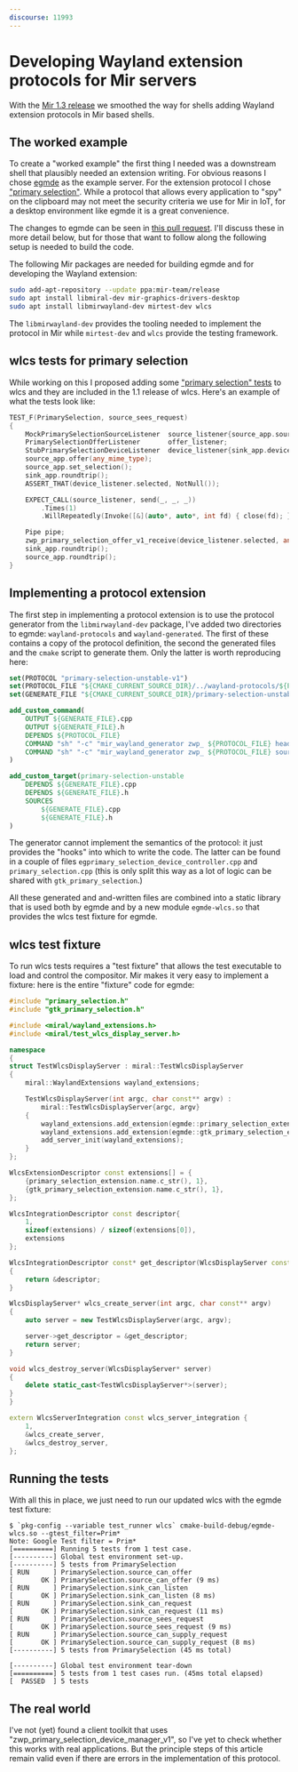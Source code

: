```yaml
---
discourse: 11993
---
```


# Developing Wayland extension protocols for Mir servers

With the [Mir 1.3 release](https://discourse.ubuntu.com/t/mir-1-3-0-release/11638/2) we  smoothed the way for shells adding Wayland extension protocols in Mir based shells.

## The worked example

To create a "worked example" the first thing I needed was a downstream shell that plausibly needed an extension writing. For obvious reasons I chose [egmde](https://discourse.ubuntu.com/t/egmde-a-project-that-uses-mir/7129) as the example server. For the extension protocol I chose ["primary selection"](https://github.com/wayland-project/wayland-protocols/blob/master/unstable/primary-selection/primary-selection-unstable-v1.xml). While a protocol that allows every application to "spy" on the clipboard may not meet the security criteria we use for Mir in IoT, for a desktop environment like egmde it is a great convenience.

The changes to egmde can be seen in [this pull request](https://github.com/AlanGriffiths/egmde/pull/18). I'll discuss these in more detail below, but for those that want to follow along the following setup is needed to build the code.

The following Mir packages are needed for building egmde and for developing the Wayland extension:
```bash
sudo add-apt-repository --update ppa:mir-team/release
sudo apt install libmiral-dev mir-graphics-drivers-desktop
sudo apt install libmirwayland-dev mirtest-dev wlcs
```
The `libmirwayland-dev` provides the tooling needed to implement the protocol in Mir while `mirtest-dev` and `wlcs` provide the testing framework.

## wlcs tests for primary selection

While working on this I proposed adding some ["primary selection" tests](https://github.com/MirServer/wlcs/pull/106) to wlcs and they are included in the 1.1 release of wlcs. Here's an example of what the tests look like:

```cpp
TEST_F(PrimarySelection, source_sees_request)
{
    MockPrimarySelectionSourceListener  source_listener{source_app.source};
    PrimarySelectionOfferListener       offer_listener;
    StubPrimarySelectionDeviceListener  device_listener{sink_app.device, offer_listener};
    source_app.offer(any_mime_type);
    source_app.set_selection();
    sink_app.roundtrip();
    ASSERT_THAT(device_listener.selected, NotNull());

    EXPECT_CALL(source_listener, send(_, _, _))
        .Times(1)
        .WillRepeatedly(Invoke([&](auto*, auto*, int fd) { close(fd); }));

    Pipe pipe;
    zwp_primary_selection_offer_v1_receive(device_listener.selected, any_mime_type, pipe.source);
    sink_app.roundtrip();
    source_app.roundtrip();
}
```

## Implementing a protocol extension

The first step in implementing a protocol extension is to use the protocol generator from the `libmirwayland-dev` package, I've added two directories to egmde: `wayland-protocols` and `wayland-generated`. The first of these contains a copy of the protocol definition, the second the generated files and the `cmake` script to generate them. Only the latter is worth reproducing here:
```cmake
set(PROTOCOL "primary-selection-unstable-v1")
set(PROTOCOL_FILE "${CMAKE_CURRENT_SOURCE_DIR}/../wayland-protocols/${PROTOCOL}.xml")
set(GENERATE_FILE "${CMAKE_CURRENT_SOURCE_DIR}/primary-selection-unstable-v1_wrapper")

add_custom_command(
    OUTPUT ${GENERATE_FILE}.cpp
    OUTPUT ${GENERATE_FILE}.h
    DEPENDS ${PROTOCOL_FILE}
    COMMAND "sh" "-c" "mir_wayland_generator zwp_ ${PROTOCOL_FILE} header >${GENERATE_FILE}.h"
    COMMAND "sh" "-c" "mir_wayland_generator zwp_ ${PROTOCOL_FILE} source >${GENERATE_FILE}.cpp"
)

add_custom_target(primary-selection-unstable
    DEPENDS ${GENERATE_FILE}.cpp
    DEPENDS ${GENERATE_FILE}.h
    SOURCES
        ${GENERATE_FILE}.cpp
        ${GENERATE_FILE}.h
)
```
The generator cannot implement the semantics of the protocol: it just provides the "hooks" into which to write the code. The latter can be found in a couple of files `egprimary_selection_device_controller.cpp` and `primary_selection.cpp` (this is only split this way as a lot of logic can be shared with `gtk_primary_selection`.)

All these generated and and-written files are combined into a static library that is used both by egmde and by a new module `egmde-wlcs.so` that provides the wlcs test fixture for egmde. 

## wlcs test fixture

To run wlcs tests requires a "test fixture" that allows the test executable to load and control the compositor. Mir makes it very easy to implement a fixture: here is the entire "fixture" code for egmde:

```cpp
#include "primary_selection.h"
#include "gtk_primary_selection.h"

#include <miral/wayland_extensions.h>
#include <miral/test_wlcs_display_server.h>

namespace
{
struct TestWlcsDisplayServer : miral::TestWlcsDisplayServer
{
    miral::WaylandExtensions wayland_extensions;

    TestWlcsDisplayServer(int argc, char const** argv) :
        miral::TestWlcsDisplayServer{argc, argv}
    {
        wayland_extensions.add_extension(egmde::primary_selection_extension());
        wayland_extensions.add_extension(egmde::gtk_primary_selection_extension());
        add_server_init(wayland_extensions);
    }
};

WlcsExtensionDescriptor const extensions[] = {
    {primary_selection_extension.name.c_str(), 1},
    {gtk_primary_selection_extension.name.c_str(), 1},
};

WlcsIntegrationDescriptor const descriptor{
    1,
    sizeof(extensions) / sizeof(extensions[0]),
    extensions
};

WlcsIntegrationDescriptor const* get_descriptor(WlcsDisplayServer const* /*server*/)
{
    return &descriptor;
}

WlcsDisplayServer* wlcs_create_server(int argc, char const** argv)
{
    auto server = new TestWlcsDisplayServer(argc, argv);

    server->get_descriptor = &get_descriptor;
    return server;
}

void wlcs_destroy_server(WlcsDisplayServer* server)
{
    delete static_cast<TestWlcsDisplayServer*>(server);
}
}

extern WlcsServerIntegration const wlcs_server_integration {
    1,
    &wlcs_create_server,
    &wlcs_destroy_server,
};
```

## Running the tests

With all this in place, we just need to run our updated wlcs with the egmde test fixture:

```text
$ `pkg-config --variable test_runner wlcs` cmake-build-debug/egmde-wlcs.so --gtest_filter=Prim*
Note: Google Test filter = Prim*
[==========] Running 5 tests from 1 test case.
[----------] Global test environment set-up.
[----------] 5 tests from PrimarySelection
[ RUN      ] PrimarySelection.source_can_offer
[       OK ] PrimarySelection.source_can_offer (9 ms)
[ RUN      ] PrimarySelection.sink_can_listen
[       OK ] PrimarySelection.sink_can_listen (8 ms)
[ RUN      ] PrimarySelection.sink_can_request
[       OK ] PrimarySelection.sink_can_request (11 ms)
[ RUN      ] PrimarySelection.source_sees_request
[       OK ] PrimarySelection.source_sees_request (9 ms)
[ RUN      ] PrimarySelection.source_can_supply_request
[       OK ] PrimarySelection.source_can_supply_request (8 ms)
[----------] 5 tests from PrimarySelection (45 ms total)

[----------] Global test environment tear-down
[==========] 5 tests from 1 test cases run. (45ms total elapsed)
[  PASSED  ] 5 tests
```

## The real world

I've not (yet) found a client toolkit that uses "zwp_primary_selection_device_manager_v1", so I've yet to check whether this works with real applications. But the principle steps of this article remain valid even if there are errors in the implementation of this protocol.
